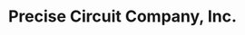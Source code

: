 ---
title: "Precise Circuit Company, Inc."
url: /shelton/precise-circuit-company-inc/
shop: electronics
---